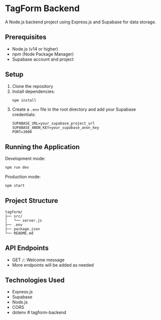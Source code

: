 # TagForm Backend

A Node.js backend project using Express.js and Supabase for data storage.

## Prerequisites

- Node.js (v14 or higher)
- npm (Node Package Manager)
- Supabase account and project

## Setup

1. Clone the repository
2. Install dependencies:
   ```bash
   npm install
   ```
3. Create a `.env` file in the root directory and add your Supabase credentials:
   ```
   SUPABASE_URL=your_supabase_project_url
   SUPABASE_ANON_KEY=your_supabase_anon_key
   PORT=3000
   ```

## Running the Application

Development mode:
```bash
npm run dev
```

Production mode:
```bash
npm start
```

## Project Structure

```
tagform/
├── src/
│   └── server.js
├── .env
├── package.json
└── README.md
```

## API Endpoints

- GET `/`: Welcome message
- More endpoints will be added as needed

## Technologies Used

- Express.js
- Supabase
- Node.js
- CORS
- dotenv # tagform-backend
